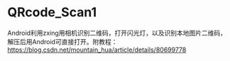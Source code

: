 # QRcode_Scan1
Android利用zxing用相机识别二维码，打开闪光灯，以及识别本地图片二维码，解压后用Android可直接打开。附教程：https://blog.csdn.net/mountain_hua/article/details/80699778
